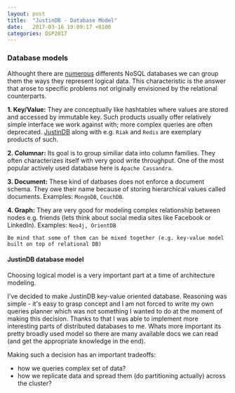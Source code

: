 ```yaml
---
layout: post
title:  "JustinDB - Database Model"
date:   2017-03-16 19:09:17 +0100
categories: DSP2017
---
```


### Database models
Althought there are [numerous][nosql-database] differents NoSQL databases we can group them the ways they represent logical data. This characteristic is the answer that arose to specific problems not originally envisioned by the relational counterparts.

**1. Key/Value:**
They are conceptually like hashtables where values are stored and accessed by immutable key. Such products usually offer relatively simple interface we work against with; more complex queries are often deprecated.
[JustinDB][justindb] along with e.g. `Riak` and `Redis` are exemplary products of such.

**2. Columnar:**
Its goal is to group similiar data into column families. They often characterizes itself with very good write throughput.
One of the most popular actively used database here is `Apache Cassandra`.

**3. Document:**
These kind of datbases does not enforce a document schema. They owe their name because of storing hierarchical values called documents. Examples: `MongoDB`, `CouchDB`.

**4. Graph:**
They are very good for modeling complex relationship between nodes e.g. friends (lets think about social media sites like Facebook or LinkedIn).
Examples: `Neo4j, OrientDB`

```
Be mind that some of them can be mixed together (e.g. key-value model built on top of relational DB)
```

#### JustinDB database model
Choosing logical model is a very important part at a time of architecture modeling.

I've decided to make JustinDB key-value oriented database. Reasoning was simple - it's easy to grasp concept and I am not forced to write my own queries planner which was not something I wanted to do at the moment of making this decision. Thanks to that I was able to implement more interesting parts of distributed databases to me. Whats more important its pretty broadly used model so there are many available docs we can read (and get the appropriate knowledge in the end).

Making such a decision has an important tradeoffs:
- how we queries complex set of data?
- how we replicate data and spread them (do partitioning actually) across the cluster?



[justindb]: https://github.com/speedcom/JustinDB
[nosql-database]: http://nosql-database.org/